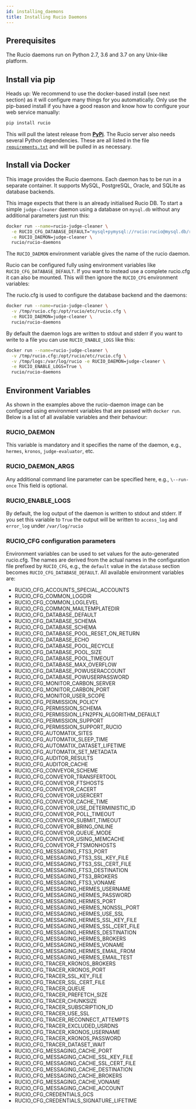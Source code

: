 ```yaml
---
id: installing_daemons
title: Installing Rucio Daemons
---
```


## Prerequisites

The Rucio daemons run on Python 2.7, 3.6 and 3.7 on any Unix-like
platform.

## Install via pip

Heads up: We recommend to use the docker-based install (see next
section) as it will configure many things for you automatically. Only
use the pip-based install if you have a good reason and know how to
configure your web service manually:

```bash
pip install rucio
```

This will pull the latest release from
[__PyPi__](https://pypi.python.org/pypi/rucio/). The Rucio server also needs
several Python dependencies. These are all listed in the file
[`requirements.txt`](https://github.com/rucio/rucio/blob/master/requirements.txt)
and will be pulled in as necessary.

## Install via Docker

This image provides the Rucio daemons. Each daemon has to be run in a
separate container. It supports MySQL, PostgreSQL, Oracle, and SQLite as
database backends.

This image expects that there is an already initialised Rucio DB. To
start a simple `judge-cleaner` daemon using a database on
`mysql.db` without any additional parameters just run this:

```bash
docker run --name=rucio-judge-cleaner \
  -e RUCIO_CFG_DATABASE_DEFAULT="mysql+pymysql://rucio:rucio@mysql.db/rucio" \
  -e RUCIO_DAEMON=judge-cleaner \
  rucio/rucio-daemons
```

The `RUCIO_DAEMON` environment variable gives the name of
the rucio daemon.

Rucio can be configured fully using environment variables like
`RUCIO_CFG_DATABASE_DEFAULT`. If you want to instead use a
complete rucio.cfg it can also be mounted. This will then ignore the
`RUCIO_CFG` environment variables:

The rucio.cfg is used to configure the database backend and the daemons:

```bash
docker run --name=rucio-judge-cleaner \
  -v /tmp/rucio.cfg:/opt/rucio/etc/rucio.cfg \
  -e RUCIO_DAEMON=judge-cleaner \
  rucio/rucio-daemons
```

By default the daemon logs are written to stdout and stderr if you want
to write to a file you can use `RUCIO_ENABLE_LOGS` like
this:

```bash
docker run --name=rucio-judge-cleaner \
  -v /tmp/rucio.cfg:/opt/rucio/etc/rucio.cfg \
  -v /tmp/logs:/var/log/rucio -e RUCIO_DAEMON=judge-cleaner \
  -e RUCIO_ENABLE_LOGS=True \
  rucio/rucio-daemons
```

## Environment Variables

As shown in the examples above the rucio-daemon image can be configured
using environment variables that are passed with `docker run`.
Below is a list of all available variables and their behaviour:

### RUCIO_DAEMON

This variable is mandatory and it specifies the name of the daemon,
e.g., `hermes`, `kronos`,
`judge-evaluator`, etc.

### RUCIO_DAEMON_ARGS

Any additional command line parameter can be specified here, e.g.,
`\--run-once` This field is optional.

### RUCIO_ENABLE_LOGS

By default, the log output of the daemon is written to stdout and
stderr. If you set this variable to `True` the output will
be written to `access_log` and `error_log` under
`/var/log/rucio`

### RUCIO_CFG configuration parameters

Environment variables can be used to set values for the auto-generated
rucio.cfg. The names are derived from the actual names in the
configuration file prefixed by `RUCIO_CFG`, e.g., the
`default` value in the `database` section
becomes `RUCIO_CFG_DATABASE_DEFAULT`. All available
environment variables are:

- RUCIO_CFG_ACCOUNTS_SPECIAL_ACCOUNTS
- RUCIO_CFG_COMMON_LOGDIR
- RUCIO_CFG_COMMON_LOGLEVEL
- RUCIO_CFG_COMMON_MAILTEMPLATEDIR
- RUCIO_CFG_DATABASE_DEFAULT
- RUCIO_CFG_DATABASE_SCHEMA
- RUCIO_CFG_DATABASE_SCHEMA
- RUCIO_CFG_DATABASE_POOL_RESET_ON_RETURN
- RUCIO_CFG_DATABASE_ECHO
- RUCIO_CFG_DATABASE_POOL_RECYCLE
- RUCIO_CFG_DATABASE_POOL_SIZE
- RUCIO_CFG_DATABASE_POOL_TIMEOUT
- RUCIO_CFG_DATABASE_MAX_OVERFLOW
- RUCIO_CFG_DATABASE_POWUSERACCOUNT
- RUCIO_CFG_DATABASE_POWUSERPASSWORD
- RUCIO_CFG_MONITOR_CARBON_SERVER
- RUCIO_CFG_MONITOR_CARBON_PORT
- RUCIO_CFG_MONITOR_USER_SCOPE
- RUCIO_CFG_PERMISSION_POLICY
- RUCIO_CFG_PERMISSION_SCHEMA
- RUCIO_CFG_PERMISSION_LFN2PFN_ALGORITHM_DEFAULT
- RUCIO_CFG_PERMISSION_SUPPORT
- RUCIO_CFG_PERMISSION_SUPPORT_RUCIO
- RUCIO_CFG_AUTOMATIX_SITES
- RUCIO_CFG_AUTOMATIX_SLEEP_TIME
- RUCIO_CFG_AUTOMATIX_DATASET_LIFETIME
- RUCIO_CFG_AUTOMATIX_SET_METADATA
- RUCIO_CFG_AUDITOR_RESULTS
- RUCIO_CFG_AUDITOR_CACHE
- RUCIO_CFG_CONVEYOR_SCHEME
- RUCIO_CFG_CONVEYOR_TRANSFERTOOL
- RUCIO_CFG_CONVEYOR_FTSHOSTS
- RUCIO_CFG_CONVEYOR_CACERT
- RUCIO_CFG_CONVEYOR_USERCERT
- RUCIO_CFG_CONVEYOR_CACHE_TIME
- RUCIO_CFG_CONVEYOR_USE_DETERMINISTIC_ID
- RUCIO_CFG_CONVEYOR_POLL_TIMEOUT
- RUCIO_CFG_CONVEYOR_SUBMIT_TIMEOUT
- RUCIO_CFG_CONVEYOR_BRING_ONLINE
- RUCIO_CFG_CONVEYOR_QUEUE_MODE
- RUCIO_CFG_CONVEYOR_USING_MEMCACHE
- RUCIO_CFG_CONVEYOR_FTSMONHOSTS
- RUCIO_CFG_MESSAGING_FTS3_PORT
- RUCIO_CFG_MESSAGING_FTS3_SSL_KEY_FILE
- RUCIO_CFG_MESSAGING_FTS3_SSL_CERT_FILE
- RUCIO_CFG_MESSAGING_FTS3_DESTINATION
- RUCIO_CFG_MESSAGING_FTS3_BROKERS
- RUCIO_CFG_MESSAGING_FTS3_VONAME
- RUCIO_CFG_MESSAGING_HERMES_USERNAME
- RUCIO_CFG_MESSAGING_HERMES_PASSWORD
- RUCIO_CFG_MESSAGING_HERMES_PORT
- RUCIO_CFG_MESSAGING_HERMES_NONSSL_PORT
- RUCIO_CFG_MESSAGING_HERMES_USE_SSL
- RUCIO_CFG_MESSAGING_HERMES_SSL_KEY_FILE
- RUCIO_CFG_MESSAGING_HERMES_SSL_CERT_FILE
- RUCIO_CFG_MESSAGING_HERMES_DESTINATION
- RUCIO_CFG_MESSAGING_HERMES_BROKERS
- RUCIO_CFG_MESSAGING_HERMES_VONAME
- RUCIO_CFG_MESSAGING_HERMES_EMAIL_FROM
- RUCIO_CFG_MESSAGING_HERMES_EMAIL_TEST
- RUCIO_CFG_TRACER_KRONOS_BROKERS
- RUCIO_CFG_TRACER_KRONOS_PORT
- RUCIO_CFG_TRACER_SSL_KEY_FILE
- RUCIO_CFG_TRACER_SSL_CERT_FILE
- RUCIO_CFG_TRACER_QUEUE
- RUCIO_CFG_TRACER_PREFETCH_SIZE
- RUCIO_CFG_TRACER_CHUNKSIZE
- RUCIO_CFG_TRACER_SUBSCRIPTION_ID
- RUCIO_CFG_TRACER_USE_SSL
- RUCIO_CFG_TRACER_RECONNECT_ATTEMPTS
- RUCIO_CFG_TRACER_EXCLUDED_USRDNS
- RUCIO_CFG_TRACER_KRONOS_USERNAME
- RUCIO_CFG_TRACER_KRONOS_PASSWORD
- RUCIO_CFG_TRACER_DATASET_WAIT
- RUCIO_CFG_MESSAGING_CACHE_PORT
- RUCIO_CFG_MESSAGING_CACHE_SSL_KEY_FILE
- RUCIO_CFG_MESSAGING_CACHE_SSL_CERT_FILE
- RUCIO_CFG_MESSAGING_CACHE_DESTINATION
- RUCIO_CFG_MESSAGING_CACHE_BROKERS
- RUCIO_CFG_MESSAGING_CACHE_VONAME
- RUCIO_CFG_MESSAGING_CACHE_ACCOUNT
- RUCIO_CFG_CREDENTIALS_GCS
- RUCIO_CFG_CREDENTIALS_SIGNATURE_LIFETIME
